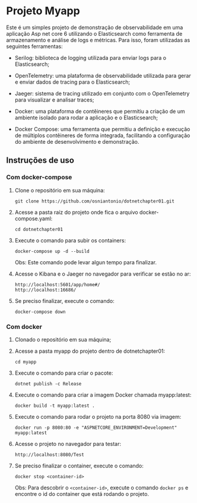 # Projeto Myapp

Este é um simples projeto de demonstração de observabilidade em uma aplicação Asp net core 6 utilizando o Elasticsearch como ferramenta de armazenamento e análise de logs e métricas. Para isso, foram utilizadas as seguintes ferramentas:

- Serilog: biblioteca de logging utilizada para enviar logs para o Elasticsearch;

- OpenTelemetry: uma plataforma de observabilidade utilizada para gerar e enviar dados de tracing para o Elasticsearch;

- Jaeger: sistema de tracing utilizado em conjunto com o OpenTelemetry para visualizar e analisar traces;

- Docker: uma plataforma de contêineres que permitiu a criação de um ambiente isolado para rodar a aplicação e o Elasticsearch;

- Docker Compose: uma ferramenta que permitiu a definição e execução de múltiplos contêineres de forma integrada, facilitando a configuração do ambiente de desenvolvimento e demonstração.

## Instruções de uso

### Com docker-compose

1. Clone o repositório em sua máquina:

   ```
   git clone https://github.com/osniantonio/dotnetchapter01.git
   ```

2. Acesse a pasta raíz do projeto onde fica o arquivo docker-compose.yaml:

   ```
   cd dotnetchapter01
   ```

3. Execute o comando para subir os containers:

   ```
   docker-compose up -d --build
   ```

   Obs: Este comando pode levar algun tempo para finalizar.

4. Acesse o Kibana e o Jaeger no navegador para verificar se estão no ar:

   ```
   http://localhost:5601/app/home#/
   http://localhost:16686/
   ```

5. Se preciso finalizar, execute o comando:

   ```
   docker-compose down
   ```

### Com docker

1. Clonado o repositório em sua máquina;

2. Acesse a pasta myapp do projeto dentro de dotnetchapter01:

   ```
   cd myapp
   ```

3. Execute o comando para criar o pacote:

   ```
   dotnet publish -c Release
   ```

4. Execute o comando para criar a imagem Docker chamada myapp:latest:

   ```
   docker build -t myapp:latest .
   ```

5. Execute o comando para rodar o projeto na porta 8080 via imagem:

   ```
   docker run -p 8080:80 -e "ASPNETCORE_ENVIRONMENT=Development" myapp:latest
   ```

6. Acesse o projeto no navegador para testar:

   ```
   http://localhost:8080/Test
   ```

7. Se preciso finalizar o container, execute o comando:

   ```
   docker stop <container-id>
   ```

   Obs: Para descobrir o `<container-id>`, execute o comando `docker ps` e encontre o id do container que está rodando o projeto.
